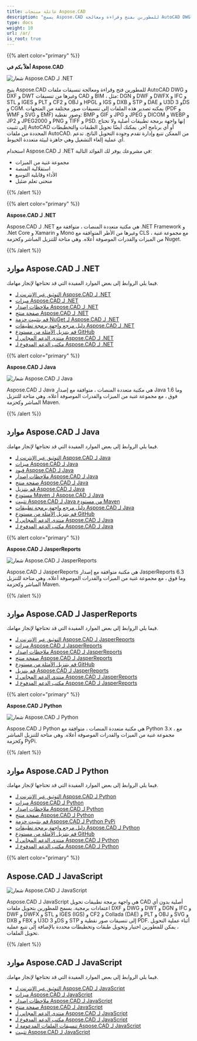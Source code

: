 ```yaml
---
title: عائلة منتجات Aspose.CAD
description: "يسمح Aspose.CAD للمطورين بفتح وقراءة ومعالجة AutoCAD DWG و DXF و DWT وتنسيقات ملفات CAD و BIM الأخرى، مثل: Dgn وDWF وDWF وDWFX وIFC وSTL وIGES وPLT وCF2 وCODF وOPJ وHPG وIGG وDXB وSTP وDAY وU3D و3DD وCGM"
type: docs
weight: 10
url: /ar/
is_root: true
---
```


{{% alert color="primary" %}}

**أهلاً بكم في Aspose.CAD**

![شعار Aspose.CAD لـ .NET](/_assets/home_1.png)

يتيح Aspose.CAD للمطورين فتح وقراءة ومعالجة تنسيقات ملفات AutoCAD DWG و DXF و DWT وغيرها من تنسيقات CAD و BIM ، مثل: DGN و DWF و DWFX و IFC و STL و IGES و PLT و CF2 و OBJ و HPGL و IGS و DXB و STP و DAE و U3D و 3DS و CGM. يمكنه تصدير هذه الملفات إلى تنسيقات صور مختلفة من المتجهات (PDF و WMF و SVG و EMF) وصور نقطية: BMP و GIF و JPG و JPEG و DICOM و WEBP و JP2 و JPEG2000 و PNG و TIFF و PSD. إنها واجهة برمجة تطبيقات أصلية ولا تحتاج إلى تثبيت AutoCAD أو أي برنامج آخر. يمكنك أيضًا تحويل الطبقات والتخطيطات المحددة من ملفات AutoCAD.
من الممكن تتبع وإدارة تقدم وجودة التحويل الناتج. تدعم أي عملية إلغاء التشغيل وهي جاهزة لبيئة متعددة الخيوط.

استخدام Aspose.CAD لـ .NET في مشروعك يوفر لك الفوائد التالية:

- مجموعة غنية من الميزات
- استقلالية المنصة
- الأداء وقابلية التوسع
- منحنى تعلم ضئيل

{{% /alert %}}

{{% alert color="primary" %}}

**Aspose.CAD لـ .NET**

Aspose.CAD لـ .NET هي مكتبة متعددة المنصات ، متوافقة مع .NET Framework و .Net Core و Xamarin و Mono وغيرها من الأطر المتوافقة مع CLS ، مع مجموعة غنية من الميزات والقدرات الموصوفة أعلاه. وهي متاحة للتنزيل المباشر وكحزمة Nuget.

{{% /alert %}}

## **موارد Aspose.CAD لـ .NET**

فيما يلي الروابط إلى بعض الموارد المفيدة التي قد تحتاجها لإنجاز مهامك.

- [التوثيق عبر الإنترنت لـ Aspose.CAD لـ .NET](/ar/net/)
- [ميزات Aspose.CAD لـ .NET](/ar/net/product-overview/#advanced-api-features)
- [ملاحظات إصدار Aspose.CAD لـ .NET](https://releases.aspose.com/cad/net/release-notes/)
- [صفحة منتج Aspose.CAD لـ .NET](https://products.aspose.com/cad/net/)
- [قم بتثبيت حزمة NuGet لـ Aspose.CAD لـ .NET](https://www.nuget.org/packages/Aspose.CAD/)
- [دليل مرجع واجهة برمجة تطبيقات Aspose.CAD لـ .NET](https://reference.aspose.com/cad/net)
- [قم بتنزيل الأمثلة من مستودع GitHub](https://github.com/aspose-cad/Aspose.CAD-for-.NET)
- [منتدى الدعم المجاني لـ Aspose.CAD لـ .NET](https://forum.aspose.com/c/cad/19)
- [مكتب الدعم المدفوع لـ Aspose.CAD لـ .NET](https://helpdesk.aspose.com/)

{{% alert color="primary" %}}

**Aspose.CAD لـ Java**

![شعار Aspose.CAD لـ Java](home_2.png)

Aspose.CAD لـ Java هي مكتبة متعددة المنصات ، متوافقة مع إصدار Java 1.6 وما فوق ، مع مجموعة غنية من الميزات والقدرات الموصوفة أعلاه. وهي متاحة للتنزيل المباشر وكحزمة Maven.

{{% /alert %}}

## **موارد Aspose.CAD لـ Java**

فيما يلي الروابط إلى بعض الموارد المفيدة التي قد تحتاجها لإنجاز مهامك.

- [التوثيق عبر الإنترنت لـ Aspose.CAD لـ Java](/ar/java/)
- [ميزات Aspose.CAD لـ Java](/ar/java/product-overview/#advanced-api-features)
- [قيود Aspose.CAD لـ Java](/ar/java/product-overview/#not-yet-supported)
- [ملاحظات إصدار Aspose.CAD لـ Java](https://releases.aspose.com/cad/java/release-notes/)
- [صفحة منتج Aspose.CAD لـ Java](https://products.aspose.com/cad/java/)
- [قم بتنزيل Aspose.CAD لـ Java](https://releases.aspose.com/cad/java/)
- [مستودع Maven لـ Aspose.CAD لـ Java](https://releases.aspose.com/java/repo/com/aspose/aspose-cad/)
- [تثبيت Aspose.CAD لـ Java من مستودع Maven](/ar/java/installation/)
- [دليل مرجع واجهة برمجة تطبيقات Aspose.CAD لـ Java](https://reference.aspose.com/cad/java)
- [قم بتنزيل الأمثلة من مستودع GitHub](https://github.com/aspose-cad/Aspose.CAD-for-Java)
- [منتدى الدعم المجاني لـ Aspose.CAD لـ Java](https://forum.aspose.com/c/cad/19)
- [مكتب الدعم المدفوع لـ Aspose.CAD لـ Java](https://helpdesk.aspose.com/)

{{% alert color="primary" %}}

**Aspose.CAD لـ JasperReports**

![شعار Aspose.CAD لـ JasperReports](home_3.png)

Aspose.CAD لـ JasperReports هي مكتبة متوافقة مع إصدار JasperReports 6.3 وما فوق ، مع مجموعة غنية من الميزات والقدرات الموصوفة أعلاه. وهي متاحة للتنزيل المباشر وكحزمة Maven.

{{% /alert %}}

## **موارد Aspose.CAD لـ JasperReports**

فيما يلي الروابط إلى بعض الموارد المفيدة التي قد تحتاجها لإنجاز مهامك.

- [التوثيق عبر الإنترنت لـ Aspose.CAD لـ JasperReports](/ar/jasperreports/)
- [ميزات Aspose.CAD لـ JasperReports](/ar/jasperreports/features-overview/)
- [ملاحظات إصدار Aspose.CAD لـ JasperReports](https://releases.aspose.com/cad/jasperreports/release-notes/)
- [صفحة منتج Aspose.CAD لـ JasperReports](https://products.aspose.com/cad/jasperreports/)
- [قم بتنزيل الأمثلة من مستودع GitHub](https://github.com/aspose-cad/Aspose.CAD-for-JasperReports)
- [قم بتنزيل Aspose.CAD لـ JasperReports](https://downloads.aspose.com/cad/jasperreports)
- [منتدى الدعم المجاني لـ Aspose.CAD لـ JasperReports](https://forum.aspose.com/c/cad/19)
- [مكتب الدعم المدفوع لـ Aspose.CAD لـ JasperReports](https://helpdesk.aspose.com/)

{{% alert color="primary" %}}

**Aspose.CAD لـ Python**

![شعار Aspose.CAD لـ Python](home_5.png)

Aspose.CAD لـ Python هي مكتبة متعددة المنصات ، متوافقة مع Python 3.x ، مع مجموعة غنية من الميزات والقدرات الموصوفة أعلاه. وهي متاحة للتنزيل المباشر وكحزمة PyPi.

{{% /alert %}}

## **موارد Aspose.CAD لـ Python**

فيما يلي الروابط إلى بعض الموارد المفيدة التي قد تحتاجها لإنجاز مهامك.

- [التوثيق عبر الإنترنت لـ Aspose.CAD لـ Python](/ar/python-net/)
- [ميزات Aspose.CAD لـ Python](/ar/python-net/product-overview/#advanced-api-features)
- [ملاحظات إصدار Aspose.CAD لـ Python](https://releases.aspose.com/cad/python-net/release-notes/)
- [صفحة منتج Aspose.CAD لـ Python](https://products.aspose.com/cad/python-net/)
- [قم بتثبيت حزمة Aspose.CAD لـ Python PyPi](https://pypi.org/project/aspose-cad/)
- [دليل مرجع واجهة برمجة تطبيقات Aspose.CAD لـ Python](https://reference.aspose.com/cad/python-net)
- [قم بتنزيل الأمثلة من مستودع GitHub](https://github.com/aspose-cad/Aspose.CAD-for-Python)
- [منتدى الدعم المجاني لـ Aspose.CAD لـ Python](https://forum.aspose.com/c/cad/19)
- [مكتب الدعم المدفوع لـ Aspose.CAD لـ Python](https://helpdesk.aspose.com/)

{{% alert color="primary" %}}

## **Aspose.CAD لـ JavaScript**

![شعار Aspose.CAD لـ JavaScript](home_6.png)

Aspose.CAD لـ JavaScript هي واجهة برمجة تطبيقات تحويل CAD أصلية بدون أي اعتمادات برمجية. يسمح للمطورين بتحويل ملفات DXF و DWG و DWT و DGN و IFC و DWF و DWFX و STL و IGES (IGS) و CF2 و Collada (DAE) و PLT و OBJ و SVG و DXB و FBX و U3D و 3DS و STP إلى تنسيقات صور نقطية و PDF.
أثناء عملية التحويل ، يمكن للمطورين اختيار وتحويل طبقات وتخطيطات محددة بالإضافة إلى تتبع عملية تحويل الملفات.

{{% /alert %}}

## **موارد Aspose.CAD لـ JavaScript**

فيما يلي الروابط إلى بعض الموارد المفيدة التي قد تحتاجها لإنجاز مهامك.

- [التوثيق عبر الإنترنت لـ Aspose.CAD لـ JavaScript](/ar/javascript-net/)
- [ميزات Aspose.CAD لـ JavaScript](/ar/javascript-net/features/)
- [ملاحظات إصدار Aspose.CAD لـ JavaScript](https://releases.aspose.com/cad/javascript-net/release-notes/)
- [صفحة منتج Aspose.CAD لـ JavaScript](https://products.aspose.com/cad/javascript-net/)
- [منتدى الدعم المجاني لـ Aspose.CAD لـ JavaScript](https://forum.aspose.com/c/cad/19)
- [مكتب الدعم المدفوع لـ Aspose.CAD لـ JavaScript](https://helpdesk.aspose.com/)
- [تنسيقات الملفات المدعومة لـ Aspose.CAD لـ JavaScript](/ar/javascript-net/supported-file-formats/)
- [تثبيت Aspose.CAD لـ JavaScript](/ar/javascript-net/installation/)
